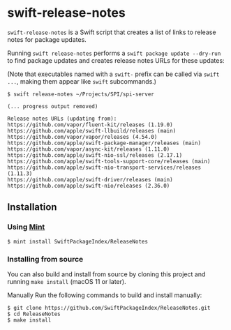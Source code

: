 # swift-release-notes

`swift-release-notes` is a Swift script that creates a list of links to release notes for package updates.

Running `swift release-notes` performs a `swift package update --dry-run` to find package updates and creates release notes URLs for these updates:

(Note that executables named with a `swift-` prefix can be called via `swift ...`, making them appear like `swift` subcommands.)

```
$ swift release-notes ~/Projects/SPI/spi-server

(... progress output removed)

Release notes URLs (updating from):
https://github.com/vapor/fluent-kit/releases (1.19.0)
https://github.com/apple/swift-llbuild/releases (main)
https://github.com/vapor/vapor/releases (4.54.0)
https://github.com/apple/swift-package-manager/releases (main)
https://github.com/vapor/async-kit/releases (1.11.0)
https://github.com/apple/swift-nio-ssl/releases (2.17.1)
https://github.com/apple/swift-tools-support-core/releases (main)
https://github.com/apple/swift-nio-transport-services/releases (1.11.3)
https://github.com/apple/swift-driver/releases (main)
https://github.com/apple/swift-nio/releases (2.36.0)
```

## Installation
### Using [Mint](https://github.com/yonaskolb/mint)

```
$ mint install SwiftPackageIndex/ReleaseNotes
```

### Installing from source

You can also build and install from source by cloning this project and running
`make install` (macOS 11 or later).

Manually
Run the following commands to build and install manually:

```
$ git clone https://github.com/SwiftPackageIndex/ReleaseNotes.git
$ cd ReleaseNotes
$ make install
```
